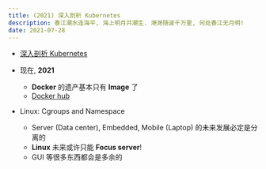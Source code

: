 ```yaml
---
title: (2021) 深入剖析 Kubernetes
description: 春江潮水连海平, 海上明月共潮生. 滟滟随波千万里, 何处春江无月明!
date: 2021-07-28
---
```


* [深入剖析 Kubernetes](https://book.douban.com/subject/35424872/)

* 现在, **2021**
  - **Docker** 的遗产基本只有 **Image** 了
  - [Docker hub](https://hub.docker.com)

* Linux: Cgroups and Namespace
  - Server (Data center), Embedded, Mobile (Laptop) 的未来发展必定是分离的
  - **Linux** 未来或许只能 **Focus server**!
  - GUI 等很多东西都会是多余的

